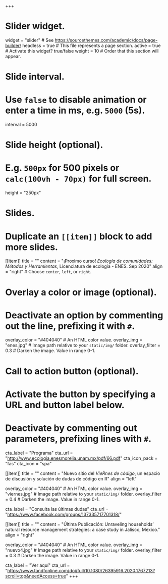 +++
# Slider widget.
widget = "slider"  # See https://sourcethemes.com/academic/docs/page-builder/
headless = true  # This file represents a page section.
active = true  # Activate this widget? true/false
weight = 10  # Order that this section will appear.

# Slide interval.
# Use `false` to disable animation or enter a time in ms, e.g. `5000` (5s).
interval = 5000

# Slide height (optional).
# E.g. `500px` for 500 pixels or `calc(100vh - 70px)` for full screen.
height = "250px"

# Slides.
# Duplicate an `[[item]]` block to add more slides.
[[item]]
  title = ""
  content = "¡Proximo curso! *Ecología de comunidades: Métodos y Herramientas*, Licenciatura de ecología - ENES. Sep 2020"
  align = "right"  # Choose `center`, `left`, or `right`.

  # Overlay a color or image (optional).
  #   Deactivate an option by commenting out the line, prefixing it with `#`.
  overlay_color = "#404040"  # An HTML color value.
  overlay_img = "enes.jpg"  # Image path relative to your `static/img/` folder.
  overlay_filter = 0.3  # Darken the image. Value in range 0-1.

  # Call to action button (optional).
  #   Activate the button by specifying a URL and button label below.
  #   Deactivate by commenting out parameters, prefixing lines with `#`.
  cta_label = "Programa"
  cta_url = "http://www.ecologia.enesmorelia.unam.mx/pdf/66.pdf"
  cta_icon_pack = "fas"
  cta_icon = "spa"

[[item]]
  title = ""
  content = "Nuevo sitio del *VieRnes de código*, un espacio de discusión y solución de dudas de código en R"
  align = "left"

  overlay_color = "#404040"  # An HTML color value.
  overlay_img = "viernes.jpg"  # Image path relative to your `static/img/` folder.
  overlay_filter = 0.4  # Darken the image. Value in range 0-1.
  
  cta_label = "Consulta las últimas dudas"
  cta_url = "https://www.facebook.com/groups/137335717701318/"

[[item]]
  title = ""
  content = "Última Publicación: Unraveling households’ natural resource management strategies: a case study in Jalisco, Mexico."
  align = "right"

  overlay_color = "#404040"  # An HTML color value.
  overlay_img = "nuevo4.jpg"  # Image path relative to your `static/img/` folder.
  overlay_filter = 0.3  # Darken the image. Value in range 0-1.

  cta_label = "Ver aquí"
  cta_url = "https://www.tandfonline.com/doi/full/10.1080/26395916.2020.1767213?scroll=top&needAccess=true"
+++
